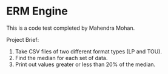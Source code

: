 # ERM Engine
This is a code test completed by Mahendra Mohan.

Project Brief:

1. Take CSV files of two different format types (LP and TOU).
2. Find the median for each set of data.
3. Print out values greater or less than 20% of the median.
